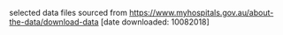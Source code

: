selected data files sourced from https://www.myhospitals.gov.au/about-the-data/download-data [date downloaded: 10082018]
